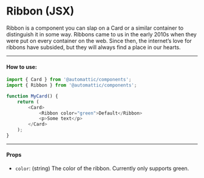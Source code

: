 # Ribbon (JSX)

Ribbon is a component you can slap on a Card or a similar container to distinguish it in
some way. Ribbons came to us in the early 2010s when they were put on every container on the web.
Since then, the internet’s love for ribbons have subsided, but they will always find a
place in our hearts.

---

#### How to use:

```js
import { Card } from '@automattic/components';
import { Ribbon } from '@automattic/components';

function MyCard() {
	return (
		<Card>
			<Ribbon color="green">Default</Ribbon>
			<p>Some text</p>
		</Card>
	);
}
```

---

#### Props

- `color`: (string) The color of the ribbon. Currently only supports green.
